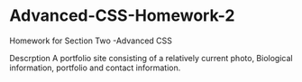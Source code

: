 # Advanced-CSS-Homework-2
Homework for Section Two -Advanced CSS

Descrption
A portfolio site consisting of a relatively current photo, Biological information, portfolio and contact information.
